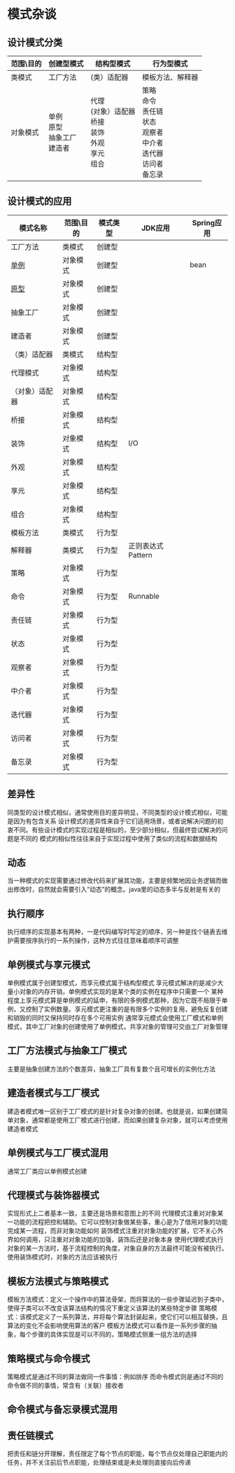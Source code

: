# 模式杂谈

## 设计模式分类

|范围\目的|创建型模式|结构型模式|行为型模式|
| - | - | - | - |
|类模式|工厂方法|(类）适配器|模板方法、解释器|
|对象模式|单例<br>原型<br>抽象工厂<br>建造者|代理<br>(对象）适配器<br>桥接<br>装饰<br>外观<br>享元<br>组合|策略<br>命令<br>责任链<br>状态<br>观察者<br>中介者<br>迭代器<br>访问者<br>备忘录|

## 设计模式的应用

|模式名称|范围\目的|模式类型|JDK应用|Spring应用|
|-|-|-|-|-|
|工厂方法|类模式|创建型|||
|[单例](./demo/SingletonTest.java)|对象模式|创建型||bean|
|[原型](./demo/PrototypeTest.java)|对象模式|创建型|||
|抽象工厂|对象模式|创建型|||
|建造者|对象模式|创建型|||
|（类）适配器|类模式|结构型|||
|代理模式|对象模式|结构型|||
|（对象）适配器|对象模式|结构型|||
|桥接|对象模式|结构型|||
|装饰|对象模式|结构型|I/O||
|外观|对象模式|结构型|||
|享元|对象模式|结构型|||
|组合|对象模式|结构型|||
|模板方法|类模式|行为型|||
|解释器|类模式|行为型|正则表达式Pattern||
|策略|对象模式|行为型|||
|命令|对象模式|行为型|Runnable||
|责任链|对象模式|行为型|||
|状态|对象模式|行为型|||
|观察者|对象模式|行为型|||
|中介者|对象模式|行为型|||
|迭代器|对象模式|行为型|||
|访问者|对象模式|行为型|||
|备忘录|对象模式|行为型|||

## 差异性

同类型的设计模式相似，通常使用目的差异明显，不同类型的设计模式相似，可能是因为有包含关系
设计模式的差异性来自于它们适用场景，或者说解决问题的初衷不同。有些设计模式的实现过程是相似的，至少部分相似，但最终尝试解决的问题是不同的
模式的相似性往往来自于实现过程中使用了类似的流程和数据结构

## 动态

当一种模式的实现需要通过修改代码来扩展其功能，主要是频繁地因业务逻辑而做出修改时，自然就会需要引入“动态”的概念。java里的动态多半与反射是有关的

## 执行顺序

执行顺序的实现基本有两种，一是代码编写时写定的顺序，另一种是找个链表去维护需要按序执行的一系列操作，这种方式往往意味着顺序可调整

## 单例模式与享元模式

单例模式属于创建型模式，而享元模式属于结构型模式
享元模式解决的是减少大量小对象的内存开销，单例模式实现的是某个类的实例在程序中只需要一个
某种程度上享元模式算是单例模式的延申，有限的多例模式那种，因为它既不局限于单例，又控制了实例数量。享元模式更注重的是有限多个实例的复用，避免反复创建和销毁的同时又保持同时存在多个可用实例
通常享元模式会使用工厂模式和单例模式，其中工厂对象的创建使用了单例模式，共享对象的管理可交由工厂对象管理

## 工厂方法模式与抽象工厂模式

主要是抽象创建方法的个数差异，抽象工厂具有复数个且可增长的实例化方法

## 建造者模式与工厂模式

建造者模式唯一区别于工厂模式的是针对复杂对象的创建。也就是说，如果创建简单对象，通常都是使用工厂模式进行创建，而如果创建复杂对象，就可以考虑使用建造者模式

## 单例模式与工厂模式混用

通常工厂类应以单例模式创建

## 代理模式与装饰器模式

实现形式上二者基本一致，主要还是场景和意图上的不同
代理模式注重对对象某一功能的流程把控和辅助。它可以控制对象做某些事，重心是为了借用对象的功能完成某一流程，而非对象功能如何
装饰模式注重对对象功能的扩展，它不关心外界如何调用，只注重对对象功能的加强，装饰后还是对象本身
使用代理模式执行对象的某一方法时，基于流程控制的角度，对象自身的方法最终可能没有被执行。使用装饰模式时，对象的方法应该被执行

## 模板方法模式与策略模式

模板方法模式：定义一个操作中的算法骨架，而将算法的一些步骤延迟到子类中，使得子类可以不改变该算法结构的情况下重定义该算法的某些特定步骤
策略模式：该模式定义了一系列算法，并将每个算法封装起来，使它们可以相互替换，且算法的变化不会影响使用算法的客户
模板方法模式可以看作是一系列步骤的抽象，每个步骤的具体实现是可以不同的，策略模式侧重一组方法的选择

## 策略模式与命令模式

策略模式是通过不同的算法做同一件事情：例如排序
而命令模式则是通过不同的命令做不同的事情，常含有（关联）接收者

## 命令模式与备忘录模式混用

## 责任链模式

把责任和链分开理解，责任限定了每个节点的职能，每个节点仅处理自己职能内的任务，并不关注前后节点职能，处理结束或是未处理则直接向后传递
